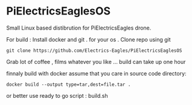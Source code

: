 # PiElectricsEaglesOS
Small Linux based distibrution for PiElectricsEagles drone.

For build : 
Install docker and git . for your os .
Clone repo using git 
```
git clone https://github.com/Electrics-Eagles/PiElectricsEaglesOS
```
Grab lot of coffee , films whatever you like ... build can take up one hour

finnaly build with docker assume that you care in source code directory:
```
docker build --output type=tar,dest=file.tar .
```
or better use ready to go script : build.sh
